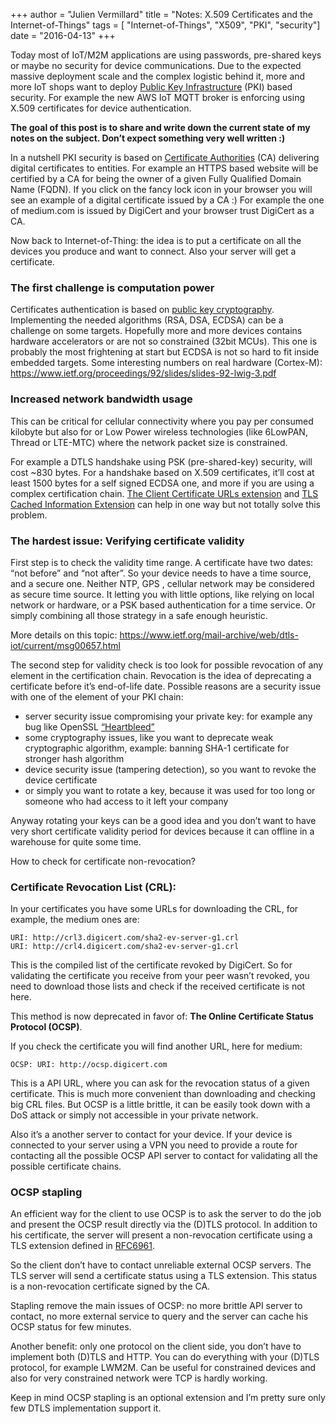 +++
author = "Julien Vermillard"
title = "Notes: X.509 Certificates and the Internet-of-Things"
tags = [ "Internet-of-Things", "X509", "PKI", "security"]
date = "2016-04-13"
+++

Today most of IoT/M2M applications are using passwords, pre-shared keys or maybe no security for device communications. Due to the expected massive deployment scale and the complex logistic behind it, more and more IoT shops want to deploy [Public Key Infrastructure](https://en.wikipedia.org/wiki/Public_key_infrastructure) (PKI) based security. For example the new AWS IoT MQTT broker is enforcing using X.509 certificates for device authentication.

**The goal of this post is to share and write down the current state of my notes on the subject. Don’t expect something very well written :)**

In a nutshell PKI security is based on [Certificate Authorities](https://en.wikipedia.org/wiki/Certificate_authority) (CA) delivering digital certificates to entities. For example an HTTPS based website will be certified by a CA for being the owner of a given Fully Qualified Domain Name (FQDN). If you click on the fancy lock icon in your browser you will see an example of a digital certificate issued by a CA :) For example the one of medium.com is issued by DigiCert and your browser trust DigiCert as a CA.

Now back to Internet-of-Thing: the idea is to put a certificate on all the devices you produce and want to connect. Also your server will get a certificate.

### The first challenge is computation power

Certificates authentication is based on [public key cryptography](https://en.wikipedia.org/wiki/Public-key_cryptography). Implementing the needed algorithms (RSA, DSA, ECDSA) can be a challenge on some targets. Hopefully more and more devices contains hardware accelerators or are not so constrained (32bit MCUs). This one is probably the most frightening at start but ECDSA is not so hard to fit inside embedded targets. Some interesting numbers on real hardware (Cortex-M): https://www.ietf.org/proceedings/92/slides/slides-92-lwig-3.pdf

### Increased network bandwidth usage

This can be critical for cellular connectivity where you pay per consumed kilobyte but also for or Low Power wireless technologies (like 6LowPAN, Thread or LTE-MTC) where the network packet size is constrained.

For example a DTLS handshake using PSK (pre-shared-key) security, will cost ~830 bytes. For a handshake based on X.509 certificates, it’ll cost at least 1500 bytes for a self signed ECDSA one, and more if you are using a complex certification chain. [The Client Certificate URLs extension](https://tools.ietf.org/html/rfc6066#page-9) and [TLS Cached Information Extension](https://datatracker.ietf.org/doc/draft-ietf-tls-cached-info/) can help in one way but not totally solve this problem.

### The hardest issue: Verifying certificate validity

First step is to check the validity time range. A certificate have two dates: “not before” and “not after”. So your device needs to have a time source, and a secure one. Neither NTP, GPS , cellular network may be considered as secure time source. It letting you with little options, like relying on local network or hardware, or a PSK based authentication for a time service. Or simply combining all those strategy in a safe enough heuristic.

More details on this topic: https://www.ietf.org/mail-archive/web/dtls-iot/current/msg00657.html

The second step for validity check is too look for possible revocation of any element in the certification chain. Revocation is the idea of deprecating a certificate before it’s end-of-life date. Possible reasons are a security issue with one of the element of your PKI chain:

* server security issue compromising your private key: for example any bug like OpenSSL [“Heartbleed”](https://en.wikipedia.org/wiki/Heartbleed)
* some cryptography issues, like you want to deprecate weak cryptographic algorithm, example: banning SHA-1 certificate for stronger hash algorithm
* device security issue (tampering detection), so you want to revoke the device certificate
* or simply you want to rotate a key, because it was used for too long or someone who had access to it left your company

Anyway rotating your keys can be a good idea and you don’t want to have very short certificate validity period for devices because it can offline in a warehouse for quite some time.

How to check for certificate non-revocation?

### Certificate Revocation List (CRL):

In your certificates you have some URLs for downloading the CRL, for example, the medium ones are:

```
URI: http://crl3.digicert.com/sha2-ev-server-g1.crl
URI: http://crl4.digicert.com/sha2-ev-server-g1.crl
```

This is the compiled list of the certificate revoked by DigiCert. So for validating the certificate you receive from your peer wasn’t revoked, you need to download those lists and check if the received certificate is not here.

This method is now deprecated in favor of: **The Online Certificate Status Protocol (OCSP)**.

If you check the certificate you will find another URL, here for medium:

```OCSP: URI: http://ocsp.digicert.com```

This is a API URL, where you can ask for the revocation status of a given certificate. This is much more convenient than downloading and checking big CRL files. But OCSP is a little brittle, it can be easily took down with a DoS attack or simply not accessible in your private network.

Also it’s a another server to contact for your device. If your device is connected to your server using a VPN you need to provide a route for contacting all the possible OCSP API server to contact for validating all the possible certificate chains.

### OCSP stapling

An efficient way for the client to use OCSP is to ask the server to do the job and present the OCSP result directly via the (D)TLS protocol. In addition to his certificate, the server will present a non-revocation certificate using a TLS extension defined in [RFC6961](https://tools.ietf.org/html/rfc6961).

So the client don’t have to contact unreliable external OCSP servers. The TLS server will send a certificate status using a TLS extension. This status is a non-revocation certificate signed by the CA.

Stapling remove the main issues of OCSP: no more brittle API server to contact, no more external service to query and the server can cache his OCSP status for few minutes.

Another benefit: only one protocol on the client side, you don’t have to implement both (D)TLS and HTTP. You can do everything with your (D)TLS protocol, for example LWM2M. Can be useful for constrained devices and also for very constrained network were TCP is hardly working.

Keep in mind OCSP stapling is an optional extension and I’m pretty sure only few DTLS implementation support it.
